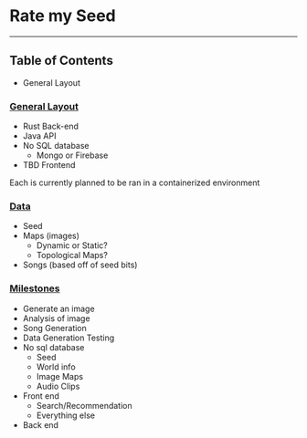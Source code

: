 # Rate my Seed
***
## Table of  Contents
- General Layout




###  <u>General Layout</u>

- Rust Back-end
- Java API
- No SQL database
	- Mongo or Firebase
- TBD Frontend

Each is currently planned to be ran in a containerized environment

### <u>Data</u>

- Seed
- Maps (images)
	- Dynamic or Static?
	- Topological Maps?
- Songs (based off of seed bits)

### <u>Milestones</u>

- Generate an image
- Analysis of image
- Song Generation
- Data Generation Testing
- No sql database
	- Seed
	- World info
	- Image Maps
	- Audio Clips
- Front end
	- Search/Recommendation
	- Everything else
- Back end